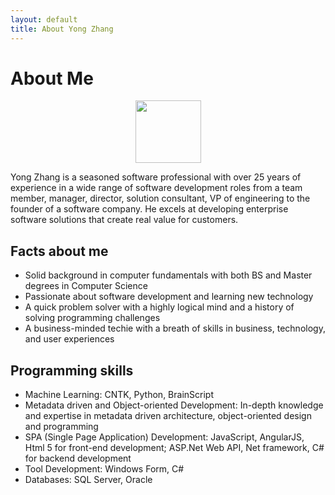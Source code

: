 ```yaml
---
layout: default
title: About Yong Zhang
---
```


<div class="post">
	<h1 class="pageTitle">About Me</h1>
	<div align="center">
	<img src="{{ '/assets/img/yong-small.jpg' | prepend: site.baseurl }}" height="100" width="105" alt="">
	</div>
	<p>Yong Zhang is a seasoned software professional with over 25 years of experience in a wide range of software development roles from a team member, manager, director, solution consultant, VP of engineering to the founder of a software company. He excels at developing enterprise software solutions that create real value for customers.</p>
	<h2>Facts about me</h2>
	<ul>
		<li>Solid background in computer fundamentals with both BS and Master degrees in Computer Science</li>
  		<li>Passionate about software development and learning new technology</li>
  		<li>A quick problem solver with a highly logical mind and a history of solving programming challenges</li>
		<li>A business-minded techie with a breath of skills in business, technology, and user experiences</li>
  	</ul>
	<h2>Programming skills</h2>
	<ul>
		<li>Machine Learning: CNTK, Python, BrainScript</li>
  		<li>Metadata driven and Object-oriented Development: In-depth knowledge and expertise in metadata driven architecture, object-oriented design and programming</li>
  		<li>SPA (Single Page Application) Development: JavaScript, AngularJS, Html 5 for front-end development; ASP.Net Web API, Net framework, C# for backend development</li>
		<li>Tool Development: Windows Form, C#</li>
		<li>Databases: SQL Server, Oracle</li>
  	</ul>
</div>
